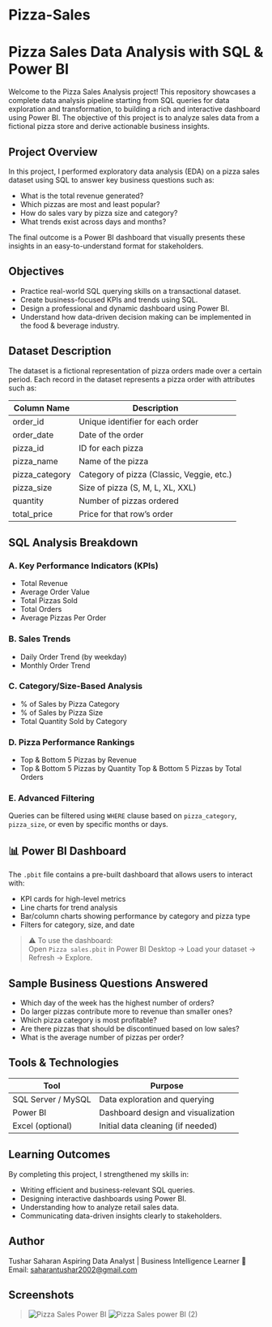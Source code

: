 # Pizza-Sales

# Pizza Sales Data Analysis with SQL & Power BI

Welcome to the Pizza Sales Analysis project! This repository showcases a complete data analysis pipeline starting from SQL queries for data exploration and transformation, to building a rich and interactive dashboard using Power BI. The objective of this project is to analyze sales data from a fictional pizza store and derive actionable business insights.

## Project Overview

In this project, I performed exploratory data analysis (EDA) on a pizza sales dataset using SQL to answer key business questions such as:

- What is the total revenue generated?
- Which pizzas are most and least popular?
- How do sales vary by pizza size and category?
- What trends exist across days and months?

The final outcome is a Power BI dashboard that visually presents these insights in an easy-to-understand format for stakeholders.

## Objectives

- Practice real-world SQL querying skills on a transactional dataset.
- Create business-focused KPIs and trends using SQL.
- Design a professional and dynamic dashboard using Power BI.
- Understand how data-driven decision making can be implemented in the food & beverage industry.


## Dataset Description

The dataset is a fictional representation of pizza orders made over a certain period. Each record in the dataset represents a pizza order with attributes such as:

| Column Name      | Description                         |
|------------------|-------------------------------------|
| order_id         | Unique identifier for each order    |
| order_date       | Date of the order                   |
| pizza_id         | ID for each pizza                   |
| pizza_name       | Name of the pizza                   |
| pizza_category   | Category of pizza (Classic, Veggie, etc.) |
| pizza_size       | Size of pizza (S, M, L, XL, XXL)    |
| quantity         | Number of pizzas ordered            |
| total_price      | Price for that row’s order          |

## SQL Analysis Breakdown

### A. Key Performance Indicators (KPIs)
- Total Revenue
- Average Order Value
- Total Pizzas Sold
- Total Orders
- Average Pizzas Per Order

### B. Sales Trends
- Daily Order Trend (by weekday)
- Monthly Order Trend

### C. Category/Size-Based Analysis
- % of Sales by Pizza Category
- % of Sales by Pizza Size
- Total Quantity Sold by Category

### D. Pizza Performance Rankings
- Top & Bottom 5 Pizzas by Revenue
- Top & Bottom 5 Pizzas by Quantity
  Top & Bottom 5 Pizzas by Total Orders

### E. Advanced Filtering
Queries can be filtered using `WHERE` clause based on `pizza_category`, `pizza_size`, or even by specific months or days.

## 📊 Power BI Dashboard

The `.pbit` file contains a pre-built dashboard that allows users to interact with:

- KPI cards for high-level metrics
- Line charts for trend analysis
- Bar/column charts showing performance by category and pizza type
- Filters for category, size, and date

> ⚠️ To use the dashboard:  
> Open `Pizza sales.pbit` in Power BI Desktop → Load your dataset → Refresh → Explore.

## Sample Business Questions Answered

- Which day of the week has the highest number of orders?
- Do larger pizzas contribute more to revenue than smaller ones?
- Which pizza category is most profitable?
- Are there pizzas that should be discontinued based on low sales?
- What is the average number of pizzas per order?

## Tools & Technologies

| Tool            | Purpose                              |
|------------------|--------------------------------------|
| SQL Server / MySQL | Data exploration and querying    |
| Power BI     | Dashboard design and visualization   |
| Excel (optional) | Initial data cleaning (if needed)  |

## Learning Outcomes

By completing this project, I strengthened my skills in:

- Writing efficient and business-relevant SQL queries.
- Designing interactive dashboards using Power BI.
- Understanding how to analyze retail sales data.
- Communicating data-driven insights clearly to stakeholders.

## Author

Tushar Saharan 
Aspiring Data Analyst | Business Intelligence Learner
📧 Email: saharantushar2002@gmail.com 



## Screenshots 

>![Pizza Sales Power BI](https://github.com/user-attachments/assets/b1d92952-8853-46cb-8b2b-ede2a1304845)
>![Pizza Sales power BI (2)](https://github.com/user-attachments/assets/0d3789cc-2ee3-4379-ab0b-8d376a8b71ac)





